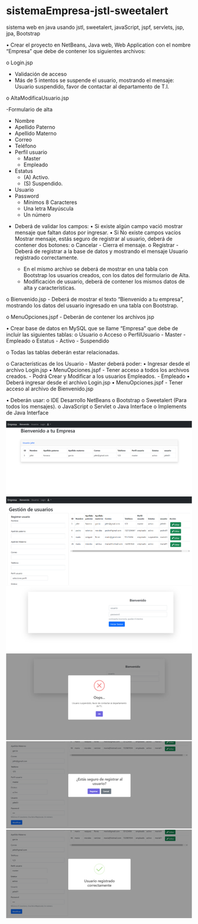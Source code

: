 # sistemaEmpresa-jstl-sweetalert
sistema web en java usando jstl, sweetalert, javaScript, jspf, servlets, jsp, jpa, Bootstrap

•   Crear el proyecto en NetBeans, Java web, Web Application con el nombre “Empresa” que debe de contener los siguientes archivos:

o   Login.jsp 
<ul>
    <li>Validación de acceso</li>
    <li>Más de 5 intentos se suspende el usuario, mostrando el mensaje: Usuario suspendido, favor de contactar al departamento de T.I.</li>
</ul>

o   AltaModificaUsuario.jsp

-Formulario de alta
<ul>
    <li>Nombre</li>
    <li>Apellido Paterno</li>
    <li>Apellido Materno</li>
    <li>Correo</li>
    <li>Teléfono</li>
    <li>Perfil usuario
        <ul>
            <li>Master</li>
            <li>Empleado</li>
        </ul>
    </li>
    <li>Estatus
        <ul>
            <li>(A) Activo.</li>
            <li>(S) Suspendido.</li>
        </ul>
    </li>
    <li>Usuario</li>
    <li>Password
        <ul>
            <li>Mínimos 8 Caracteres</li>
            <li>Una letra Mayúscula</li>
            <li>Un número</li>
        </ul>
        </li>
</ul>

- Deberá de validar los campos:
      • Si existe algún campo vació mostrar mensaje que faltan datos por ingresar.
      • Si No existe campos vacíos Mostrar mensaje, estás seguro de registrar al usuario, deberá de contener dos botones:
          o Cancelar 
           -    Cierra el mensaje.
          o Registrar
           - Deberá de registrar a la base de datos y mostrando el mensaje Usuario registrado correctamente.

    -   En el mismo archivo se deberá de mostrar en una tabla con Bootstrap los usuarios creados, con los datos del formulario de Alta.
    -   Modificación de usuario, deberá de contener los mismos datos de alta y características.

o   Bienvenido.jsp 
    -   Deberá de mostrar el texto “Bienvenido a tu empresa”, mostrando los datos del usuario ingresado en una tabla con Bootstrap.

o   MenuOpciones.jspf
    -   Deberán de contener los archivos jsp

•   Crear base de datos en MySQL que se llame “Empresa” que debe de incluir las siguientes tablas:
    o   Usuario
    o   Acceso
    o   PerfilUsuario
        -   Master
        -   Empleado
    o   Estatus
        -   Activo
        -   Suspendido

o   Todas las tablas deberán estar relacionadas.

o   Características de los Usuario 
    -   Master deberá poder:
        •   Ingresar desde el archivo Login.jsp
        •   MenuOpciones.jspf
            -   Tener acceso a todos los archivos creados.
            -   Podrá Crear y Modificar a los usuarios Empleados. 
    -   Empleado 
        •   Deberá ingresar desde el archivo Login.jsp
        •   MenuOpciones.jspf
            -   Tener acceso al archivo de Bienvenido.jsp

•   Deberán usar:
o   IDE Desarrollo NetBeans
o   Bootstrap
o   Sweetalert (Para todos los mensajes).
o   JavaScript
o   Servlet
o   Java Interface
o   Implements de Java Interface

<img src="Empresa/src/main/webapp/img/empresa1.png">
<img src="Empresa/src/main/webapp/img/empresa2.png">
<img src="Empresa/src/main/webapp/img/empresa3.png">
<img src="Empresa/src/main/webapp/img/empresa4.png">
<img src="Empresa/src/main/webapp/img/empresa5.png">
<img src="Empresa/src/main/webapp/img/empresa6.png">
